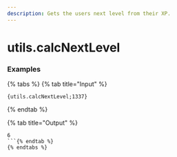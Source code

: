 ```yaml
---
description: Gets the users next level from their XP.
---
```


# utils.calcNextLevel <number>

### Examples

{% tabs %}
{% tab title="Input" %}
```text
{utils.calcNextLevel;1337}
```
{% endtab %}

{% tab title="Output" %}
```text
6
```{% endtab %}
{% endtabs %}
